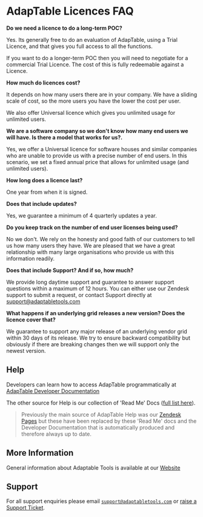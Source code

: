 # AdapTable Licences FAQ

**Do we need a licence to do a long-term POC?**

Yes. Its generally free to do an evaluation of AdapTable, using a Trial Licence, and that gives you full access to all the functions.

If you want to do a longer-term POC then you will need to negotiate for a commercial Trial Licence. The cost of this is fully redeemable against a Licence.

**How much do licences cost?**

It depends on how many users there are in your company. We have a sliding scale of cost, so the more users you have the lower the cost per user.

We also offer Universal licence which gives you unlimited usage for unlimited users.

**We are a software company so we don't know how many end users we will have. Is there a model that works for us?.**

Yes, we offer a Universal licence for software houses and similar companies who are unable to provide us with a precise number of end users. In this scenario, we set a fixed annual price that allows for unlimited usage (and unlimited users).

**How long does a licence last?**

One year from when it is signed.

**Does that include updates?**

Yes, we guarantee a minimum of 4 quarterly updates a year.

**Do you keep track on the number of end user licenses being used?**

No we don't. We rely on the honesty and good faith of our customers to tell us how many users they have. We are pleased that we have a great relationship with many large organisations who provide us with this information readily.

**Does that include Support? And if so, how much?**

We provide long daytime support and guarantee to answer support questions within a maximum of 12 hours. You can either use our Zendesk support to submit a request, or contact Support directly at support@adaptabletools.com

**What happens if an underlying grid releases a new version? Does the licence cover that?**

We guarantee to support any major release of an underlying vendor grid within 30 days of its release. We try to ensure backward compatibility but obviously if there are breaking changes then we will support only the newest version.


## Help

Developers can learn how to access AdapTable programmatically at [AdapTable Developer Documentation](https://api.adaptabletools.com) 

The other source for Help is our collection of 'Read Me' Docs ([full list here](https://github.com/AdaptableTools/adaptable/blob/master/packages/adaptable/readme/readme-list.md)).

> Previously the main source of AdapTable Help was our [Zendesk Pages](https://adaptabletools.zendesk.com/hc/en-us/articles/360007083017-Help-) but these have been replaced by these 'Read Me' docs and the Developer Documentation that is automatically produced and therefore always up to date.

## More Information

General information about Adaptable Tools is available at our [Website](http://www.adaptabletools.com) 

## Support

For all support enquiries please email [`support@adaptabletools.com`](mailto:support@adaptabletools.com) or [raise a Support Ticket](https://adaptabletools.zendesk.com/hc/en-us/requests/new).
